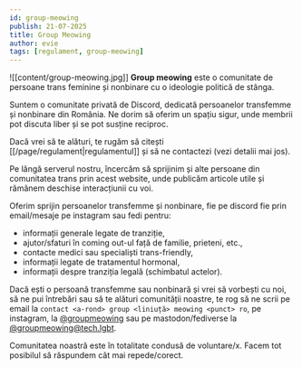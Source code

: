 ```yaml
---
id: group-meowing
publish: 21-07-2025
title: Group Meowing
author: evie
tags: [regulament, group-meowing]
---
```


![[content/group-meowing.jpg]] **Group meowing** este o comunitate de persoane trans feminine și nonbinare cu o ideologie politică de stânga.

Suntem o comunitate privată de Discord, dedicată persoanelor transfemme și nonbinare din
România. Ne dorim să oferim un spațiu sigur, unde membrii pot discuta liber și se pot
susține reciproc.

Dacă vrei să te alături, te rugăm să citești [[/page/regulament|regulamentul]] și să
ne contactezi (vezi detalii mai jos).

Pe lângă serverul nostru, încercăm să sprijinim și alte persoane din comunitatea trans
prin acest website, unde publicăm articole utile și rămânem deschise interacțiunii cu voi.

Oferim sprijin persoanelor transfemme și nonbinare, fie pe discord fie prin email/mesaje
pe instagram sau fedi pentru:

- informații generale legate de tranziție,
- ajutor/sfaturi în coming out-ul față de familie, prieteni, etc.,
- contacte medici sau specialiști trans-friendly,
- informații legate de tratamentul hormonal,
- informații despre tranziția legală (schimbatul actelor).

Dacă ești o persoană transfemme sau nonbinară și vrei să vorbești cu noi, să ne pui
întrebări sau să te alături comunității noastre, te rog să ne scrii pe email la
`contact <a-rond> group <liniuță> meowing <punct> ro`, pe instagram, la
[@groupmeowing](https://www.instagram.com/groupmeowing/) sau pe mastodon/fediverse la
[@groupmeowing@tech.lgbt](https://tech.lgbt/@groupmeowing).

Comunitatea noastră este în totalitate condusă de voluntare/x. Facem tot posibilul să
răspundem cât mai repede/corect.
